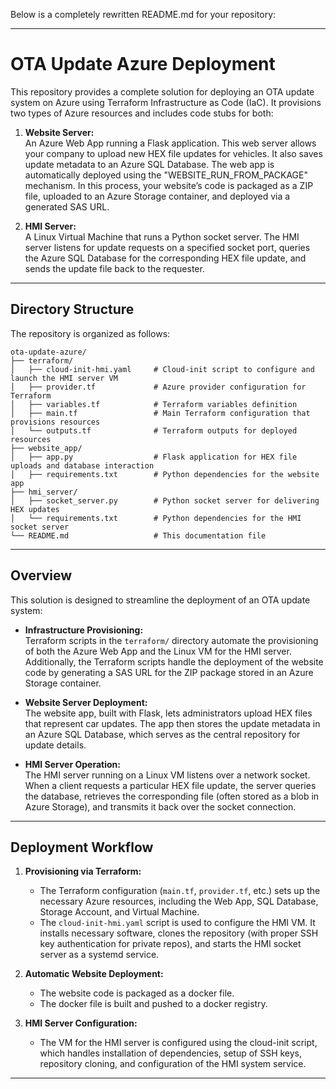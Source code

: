 Below is a completely rewritten README.md for your repository:

---

# OTA Update Azure Deployment

This repository provides a complete solution for deploying an OTA update system on Azure using Terraform Infrastructure as Code (IaC). It provisions two types of Azure resources and includes code stubs for both:

1. **Website Server:**  
   An Azure Web App running a Flask application. This web server allows your company to upload new HEX file updates for vehicles. It also saves update metadata to an Azure SQL Database. The web app is automatically deployed using the "WEBSITE_RUN_FROM_PACKAGE" mechanism. In this process, your website’s code is packaged as a ZIP file, uploaded to an Azure Storage container, and deployed via a generated SAS URL.

2. **HMI Server:**  
   A Linux Virtual Machine that runs a Python socket server. The HMI server listens for update requests on a specified socket port, queries the Azure SQL Database for the corresponding HEX file update, and sends the update file back to the requester.

---

## Directory Structure

The repository is organized as follows:

```
ota-update-azure/
├── terraform/
│   ├── cloud-init-hmi.yaml     # Cloud-init script to configure and launch the HMI server VM
│   ├── provider.tf             # Azure provider configuration for Terraform
│   ├── variables.tf            # Terraform variables definition
│   ├── main.tf                 # Main Terraform configuration that provisions resources
│   └── outputs.tf              # Terraform outputs for deployed resources
├── website_app/
│   ├── app.py                  # Flask application for HEX file uploads and database interaction
│   ├── requirements.txt        # Python dependencies for the website app
├── hmi_server/
│   ├── socket_server.py        # Python socket server for delivering HEX updates
│   └── requirements.txt        # Python dependencies for the HMI socket server
└── README.md                   # This documentation file
```

---

## Overview

This solution is designed to streamline the deployment of an OTA update system:

- **Infrastructure Provisioning:**  
  Terraform scripts in the `terraform/` directory automate the provisioning of both the Azure Web App and the Linux VM for the HMI server. Additionally, the Terraform scripts handle the deployment of the website code by generating a SAS URL for the ZIP package stored in an Azure Storage container.

- **Website Server Deployment:**  
  The website app, built with Flask, lets administrators upload HEX files that represent car updates. The app then stores the update metadata in an Azure SQL Database, which serves as the central repository for update details.

- **HMI Server Operation:**  
  The HMI server running on a Linux VM listens over a network socket. When a client requests a particular HEX file update, the server queries the database, retrieves the corresponding file (often stored as a blob in Azure Storage), and transmits it back over the socket connection.

---

## Deployment Workflow

1. **Provisioning via Terraform:**  
   - The Terraform configuration (`main.tf`, `provider.tf`, etc.) sets up the necessary Azure resources, including the Web App, SQL Database, Storage Account, and Virtual Machine.
   - The `cloud-init-hmi.yaml` script is used to configure the HMI VM. It installs necessary software, clones the repository (with proper SSH key authentication for private repos), and starts the HMI socket server as a systemd service.

2. **Automatic Website Deployment:**  
   - The website code is packaged as a docker file.
   - The docker file is built and pushed to a docker registry.
   
3. **HMI Server Configuration:**  
   - The VM for the HMI server is configured using the cloud-init script, which handles installation of dependencies, setup of SSH keys, repository cloning, and configuration of the HMI system service.

---

